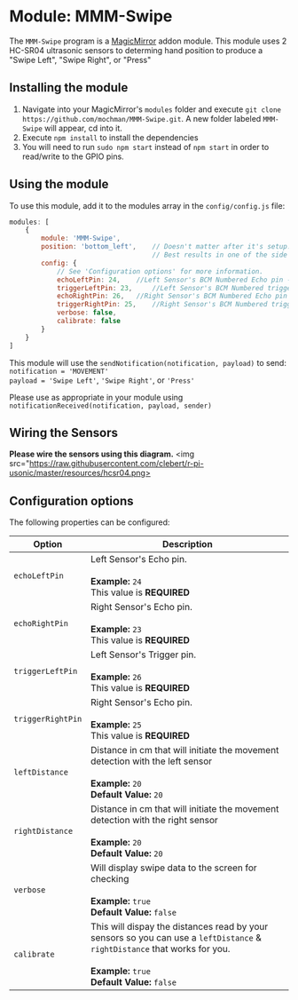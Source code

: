# Module: MMM-Swipe
The `MMM-Swipe` program is a <a href="https://github.com/MichMich/MagicMirror">MagicMirror</a> addon module.
This module uses 2 HC-SR04 ultrasonic sensors to determing hand position to produce a "Swipe Left", "Swipe Right", or "Press"

## Installing the module
1. Navigate into your MagicMirror's `modules` folder and execute `git clone https://github.com/mochman/MMM-Swipe.git`.  A new folder labeled `MMM-Swipe` will appear, cd into it.
2. Execute `npm install` to install the dependencies
3. You will need to run `sudo npm start` instead of `npm start` in order to read/write to the GPIO pins.

## Using the module

To use this module, add it to the modules array in the `config/config.js` file:
````javascript
modules: [
	{
		module: 'MMM-Swipe',
		position: 'bottom_left',	// Doesn't matter after it's setup.  It should be blank.
									// Best results in one of the side regions like: bottom_left
		config: {
			// See 'Configuration options' for more information.
			echoLeftPin: 24, 	//Left Sensor's BCM Numbered Echo pin - REQUIRED
			triggerLeftPin: 23, 	//Left Sensor's BCM Numbered trigger pin - REQUIRED
			echoRightPin: 26, 	//Right Sensor's BCM Numbered Echo pin - REQUIRED
			triggerRightPin: 25, 	//Right Sensor's BCM Numbered trigger pin - REQUIRED
			verbose: false,		
			calibrate: false	
		}
	}
]
````

This module will use the `sendNotification(notification, payload)` to send:<br>
`notification = 'MOVEMENT'`<br>
`payload = 'Swipe Left'`, `'Swipe Right'`, or `'Press'`

Please use as appropriate in your module using `notificationReceived(notification, payload, sender)`

## Wiring the Sensors

<b>Please wire the sensors using this diagram.</b>
<img src="https://raw.githubusercontent.com/clebert/r-pi-usonic/master/resources/hcsr04.png>

## Configuration options

The following properties can be configured:


<table width="100%">
	<!-- why, markdown... -->
	<thead>
		<tr>
			<th>Option</th>
			<th width="100%">Description</th>
		</tr>
	<thead>
	<tbody>
		<tr>
			<td><code>echoLeftPin</code></td>
			<td>Left Sensor's Echo pin.<br>
				<br><b>Example:</b> <code>24</code>
				<br> This value is <b>REQUIRED</b>
			</td>
		</tr>
		<tr>
			<td><code>echoRightPin</code></td>
			<td>Right Sensor's Echo pin.<br>
				<br><b>Example:</b> <code>23</code>
				<br> This value is <b>REQUIRED</b>
			</td>
		</tr>
		<tr>
			<td><code>triggerLeftPin</code></td>
			<td>Left Sensor's Trigger pin.<br>
				<br><b>Example:</b> <code>26</code>
				<br> This value is <b>REQUIRED</b>
			</td>
		</tr>
		<tr>
			<td><code>triggerRightPin</code></td>
			<td>Right Sensor's Echo pin.<br>
				<br><b>Example:</b> <code>25</code>
				<br> This value is <b>REQUIRED</b>
			</td>
		</tr>
		<tr>
			<td><code>leftDistance</code></td>
			<td>Distance in cm that will initiate the movement detection with the left sensor<br>
				<br><b>Example:</b> <code>20</code>
				<br><b>Default Value:</b> <code>20</code>
			</td>
		</tr>
		<tr>
			<td><code>rightDistance</code></td>
			<td>Distance in cm that will initiate the movement detection with the right sensor<br>
				<br><b>Example:</b> <code>20</code>
				<br><b>Default Value:</b> <code>20</code>
			</td>
		</tr>
		<tr>
			<td><code>verbose</code></td>
			<td>Will display swipe data to the screen for checking<br>
				<br><b>Example:</b> <code>true</code>
				<br><b>Default Value:</b> <code>false</code>
			</td>
		</tr>
		<tr>
			<td><code>calibrate</code></td>
			<td>This will dispay the distances read by your sensors so you can use a <code>leftDistance</code> & <code>rightDistance</code> that works for you.<br>
				<br><b>Example:</b> <code>true</code>
				<br><b>Default Value:</b> <code>false</code>
			</td>
		</tr>	
	</tbody>
</table>